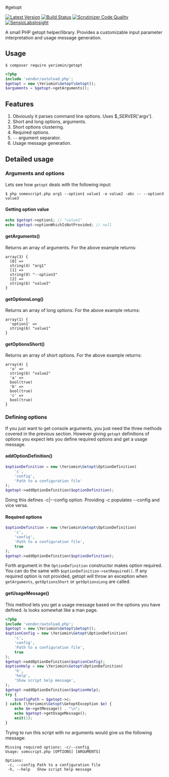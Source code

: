 #getopt

[![Latest Version](https://img.shields.io/packagist/v/yeriomin/getopt.svg)](https://packagist.org/packages/yeriomin/getopt)
[![Build Status](https://travis-ci.org/yeriomin/getopt.svg?branch=master)](https://travis-ci.org/yeriomin/getopt)
[![Scrutinizer Code Quality](https://scrutinizer-ci.com/g/yeriomin/getopt/badges/quality-score.png)](https://scrutinizer-ci.com/g/yeriomin/getopt)
[![SensioLabsInsight](https://insight.sensiolabs.com/projects/fadf2986-e7b3-4e35-ac74-8ed3073fe2f6/mini.png)](https://insight.sensiolabs.com/projects/fadf2986-e7b3-4e35-ac74-8ed3073fe2f6)

A small PHP getopt helper/library. Provides a customizable input parameter interpretation and usage message generation.

## Usage

`$ composer require yeriomin/getopt`

```php
<?php
include 'vendor/autoload.php';
$getopt = new \Yeriomin\Getopt\Getopt();
$arguments = $getopt->getArguments();
```

## Features

1. Obviously it parses command line options. Uses $_SERVER['argv'].
2. Short and long options, arguments.
3. Short options clustering.
4. Required options.
5. `--` argument separator.
6. Usage message generation.

## Detailed usage

### Arguments and options

Lets see how `getopt` deals with the following input:

`$ php somescript.php arg1 --option1 value1 -o value2 -abc -- --option3 value3`

#### Getting option value

```php
echo $getopt->option1; // "value1"
echo $getopt->optionWhichIsNotProvided; // null
```

#### getArguments()

Returns an array of arguments. For the above example returns:

```
array(3) {
  [0] =>
  string(4) "arg1"
  [1] =>
  string(9) "--option3"
  [2] =>
  string(6) "value3"
}
```

#### getOptionsLong()

Returns an array of long options. For the above example returns:

```
array(1) {
  'option1' =>
  string(6) "value1"
}
```

#### getOptionsShort()
Returns an array of short options. For the above example returns:

```
array(4) {
  'o' =>
  string(6) "value2"
  'a' =>
  bool(true)
  'b' =>
  bool(true)
  'c' =>
  bool(true)
}
```

### Defining options

If you just want to get console arguments, you just need the three methods covered in the previous section. However giving `getopt` definitions of options you expect lets you define required options and get a usage message.

#### addOptionDefinition()

```php
$optionDefinition = new \Yeriomin\Getopt\OptionDefinition(
    'c',
    'config',
    'Path to a configuration file'
);
$getopt->addOptionDefinition($optionDefinition);
```

Doing this defines -c|--config option. Providing -c populates --config and vice versa.

#### Required options

```php
$optionDefinition = new \Yeriomin\Getopt\OptionDefinition(
    'c',
    'config',
    'Path to a configuration file',
    true
);
$getopt->addOptionDefinition($optionDefinition);
```

Forth argument in the `OptionDefinition` constructor makes option required. You can do the same with `$optionDefinition->setRequired()`. If any required option is not provided, getopt will throw an exception when `getArguments`, `getOptionsShort` or `getOptionsLong` are called.

#### getUsageMessage()

This method lets you get a usage message based on the options you have defined. Is looks somewhat like a man page.

```php
<?php
include 'vendor/autoload.php';
$getopt = new \Yeriomin\Getopt\Getopt();
$optionConfig = new \Yeriomin\Getopt\OptionDefinition(
    'c',
    'config',
    'Path to a configuration file',
    true
);
$getopt->addOptionDefinition($optionConfig);
$optionHelp = new \Yeriomin\Getopt\OptionDefinition(
    'h',
    'help',
    'Show script help message',
);
$getopt->addOptionDefinition($optionHelp);
try {
    $configPath = $getopt->c;
} catch (\Yeriomin\Getopt\GetoptException $e) {
    echo $e->getMessage() . "\n";
    echo $getopt->getUsageMessage();
    exit(1);
}
```

Trying to run this script with no arguments would give us the following message:

```
Missing required options: -c/--config
Usage: somscript.php [OPTIONS] [ARGUMENTS]

Options:
 -c, --config Path to a configuration file
 -h, --help   Show script help message
```
